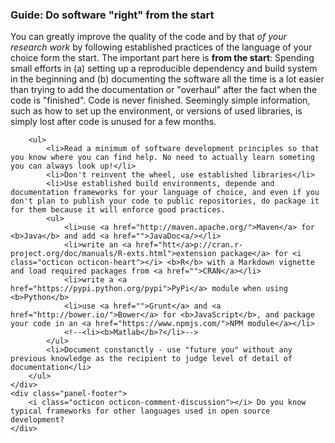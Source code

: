 <div class="panel panel-info">
    <div class="panel-heading">
        <h3 class="panel-title"><i class="octicon octicon-megaphone"></i> Guide: Do software "right" from the start</h3>
    </div>
    <div class="panel-body">
        <p>You can greatly improve the quality of the code and by that <em>of your research work</em> by following established practices of the language of your choice form the start. The important part here is <b>from the start</b>: Spending small efforts in (a) setting up a reproducible dependency and build system in the beginning and (b) documenting the software all the time is a lot easier than trying to add the documentation or "overhaul" after the fact when the code is "finished". <i class="octicon octicon-alert"></i> Code is never finished. Seemingly simple information, such as how to set up the environment, or versions of used libraries, is simply lost after code is unused for a few months.</p>
        
        <ul>
            <li>Read a minimum of software development principles so that you know where you can find help. No need to actually learn someting you can always look up!</li>
            <li>Don't reinvent the wheel, use established libraries</li>
            <li>Use established build environments, depende and documentation frameworks for your language of choice, and even if you don't plan to publish your code to public repositories, do package it for them because it will enforce good practices.
            <ul>
                <li>use <a href="http://maven.apache.org/">Maven</a> for <b>Java</b> and add <a href="">JavaDoc<a/></li>
                <li>write an <a href="htt</a>p://cran.r-project.org/doc/manuals/R-exts.html">extension package</a> for <i class="octicon octicon-heart"></i> <b>R</b> with a Markdown vignette and load required packages from <a href="">CRAN</a></li>
                <li>write a <a href="https://pypi.python.org/pypi">PyPi</a> module when using <b>Python</b>
                <li>use <a href="">Grunt</a> and <a href="http://bower.io/">Bower</a> for <b>JavaScript</b>, and package your code in an <a href="https://www.npmjs.com/">NPM module</a></li>
                <!--<li><b>Matlab</b>?</li>-->
            </ul>
            <li>Document constanctly - use "future you" without any previous knowledge as the recipient to judge level of detail of documentation</li>
        </ul>
    </div>
    <div class="panel-footer">
        <i class="octicon octicon-comment-discussion"></i> Do you know typical frameworks for other languages used in open source development?
    </div>
</div>

